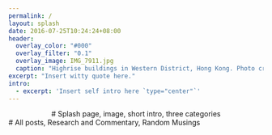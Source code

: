 ```yaml
---
permalink: /
layout: splash
date: 2016-07-25T10:24:24+08:00
header:
  overlay_color: "#000"
  overlay_filter: "0.1"
  overlay_image: IMG_7911.jpg
  caption: "Highrise buildings in Western District, Hong Kong. Photo credit: Kelly Lui"
excerpt: "Insert witty quote here."
intro: 
  - excerpt: 'Insert self intro here `type="center"`'
---
```

<center># Splash page, image, short intro, three categories</center>
# All posts, Research and Commentary, Random Musings

